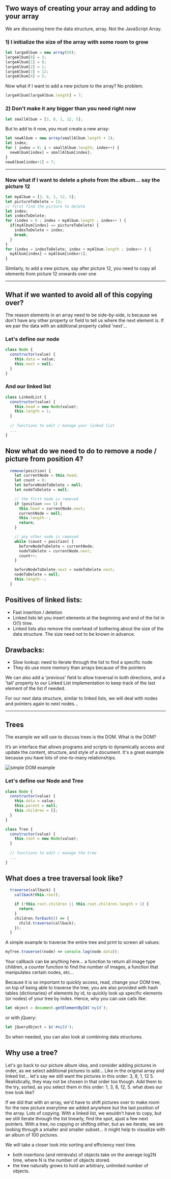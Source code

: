## Two ways of creating your array and adding to your array

We are discussing here the data structure, array. Not the JavaScript Array.

### 1) I initialize the size of the array with some room to grow

```javascript
let largeAlbum = new array(50); 
largeAlbum[0] = 3;
largeAlbum[1] = 8;
largeAlbum[2] = 1;
largeAlbum[3] = 12;
largeAlbum[4] = 5;
```

Now what if I want to add a new picture to the array? No problem.

```javascript
largeAlbum[largeAlbum.length] = 7;
```

### 2) Don't make it any bigger than you need right now

```javascript
let smallAlbum = [3, 8, 1, 12, 5];
```

But to add to it now, you must create a new array:
```javascript
let newAlbum = new array(smallAlbum.length + 1);
let index;
for ( index = 0; i < smallAlbum.length; index++) {
  newAlbum[index] = smallAlbum[index];
}
newAlbum[index+1] = 7;
```

___

### Now what if I want to delete a photo from the album... say the picture 12
```javascript
let myAlbum = [3, 8, 1, 12, 5];
let pictureToDelete = 12;
// first find the picture to delete
let index;
let indexToDelete;
for (index = 0 ; index < myAlbum.length ; index++ ) {
  if(myAlbum[index] == pictureToDelete) {
    indexToDelete = index;
    break;
  }
}         
for (index = indexToDelete; index < myAlbum.length ; index++ ) {
  myAlbum[index] = myAlbum[index+1];
}         
```

Similarly, to add a new picture, say after picture 12, you need to copy all elements from picture 12 onwards over one

___


## What if we wanted to avoid all of this copying over?
The reason elements in an array need to be side-by-side, is because we don't have any other property or field to tell us where the next element is. If we pair the data with an additional property called 'next'...

### Let's define our node

```javascript
class Node {
  constructor(value) {
    this.data = value;
    this.next = null;
  }
}
```
### And our linked list

```javascript
class LinkedList {
  constructor(value) {
    this.head = new Node(value);
    this.length = 1;
  }
  
  // functions to edit / manage your linked list
  ...
}
```

## Now what do we need to do to remove a node / picture from position 4?
```javascript
  remove(position) {
    let currentNode = this.head;
    let count = 0;
    let beforeNodeToDelete = null;
    let nodeToDelete = null;

    // the first node is removed
    if (position === 1) {
      this.head = currentNode.next;
      currentNode = null;
      this.length--;
      return;
    }

    // any other node is removed
    while (count < position) {
      beforeNodeToDelete = currentNode;
      nodeToDelete = currentNode.next;
      count++;
    }

    beforeNodeToDelete.next = nodeToDelete.next;
    nodeToDelete = null;
    this.length--;
  }
```

## Positives of linked lists:
+ Fast insertion / deletion
+ Linked lists let you insert elements at the beginning and end of the list in O(1) time. 
+ Linked lists also remove the overhead of bothering about the size of the data structure. The size need not to be known in advance.

## Drawbacks:
- Slow lookup: need to iterate through the list to find a specific node
- They do use more memory than arrays because of the pointers

We can also add a 'previous' field to allow traversal in both directions, and a 'tail' property to our Linked List implementation to keep track of the last element of the list if needed.

For our next data structure, similar to linked lists, we will deal with nodes and pointers again to next nodes...

___

## Trees

The example we will use to discuss trees is the DOM. What is the DOM?

It’s an interface that allows programs and scripts to dynamically access and update the content, structure, and style of a document.
It's a great example because you have lots of one-to-many relationships.

![simple DOM example](https://snipcademy.com/code/img/tutorials/javascript/dom.svg "Simple DOM")


### Let's define our Node and Tree
```javascript
class Node {
  constructor(value) {
    this.data = value;
    this.parent = null;
    this.children = [];
  }
}
```

```javascript
class Tree {
  constructor(value) {
    this.root = new Node(value);
  }
  
  // functions to edit / manage the tree
  ...
}
```

## What does a tree traversal look like?

```javascript
  traverse(callback) {
    callback(this.root);

    if (!this.root.children || this.root.children.length < 1) {
      return;
    }
    children.forEach(() => {
      child.traverse(callback);
    });
  }

```

A simple example to traverse the entire tree and print to screen all values:
```javascript
myTree.traverse((node) => console.log(node.data));
```

Your callback can be anything here... a function to return all image type children, a counter function to find the number of images, a function that manipulates certain nodes, etc...


Because it is so important to quickly access, read, change your DOM tree, on top of being able to traverse the tree, you are also provided with hash tables (dictionaries) of elements by id, to quickly look up specific elements (or nodes) of your tree by index. Hence, why you can use calls like:

```javascript
let object = document.getElementById('myId');
```
or with jQuery:
```javascript
let jQueryObject = $('#myId'); 
```

So when needed, you can also look at combining data structures.

## Why use a tree?

Let's go back to our picture album idea, and consider adding pictures in order, as we select additional pictures to add... 
Like in the original array and linked list... let's say we still want the pictures in this order:  3, 8, 1, 12 5.
Realistically, they may not be chosen in that order too though. Add them to the try, sorted, as you select them in this order: 1, 3, 8, 12, 5. 
what does our tree look like?

If we did that with an array, we'd have to shift pictures over to make room for the new picture everytime we added anywhere but the last position of the array. Lots of copying.
With a linked list, we wouldn't have to copy, but we still iterate through the list linearly, find the spot, ajust a few next pointers. 
With a tree, no copying or shifting either, but as we iterate, we are looking through a smaller and smaller subset... it might help to visualize with an album of 100 pictures.

We will take a closer look into sorting and efficiency next time.

+ both insertions (and retrievals) of objects take on the average log2N time, where N is the number of objects stored.
+ the tree naturally grows to hold an arbitrary, unlimited number of objects.
